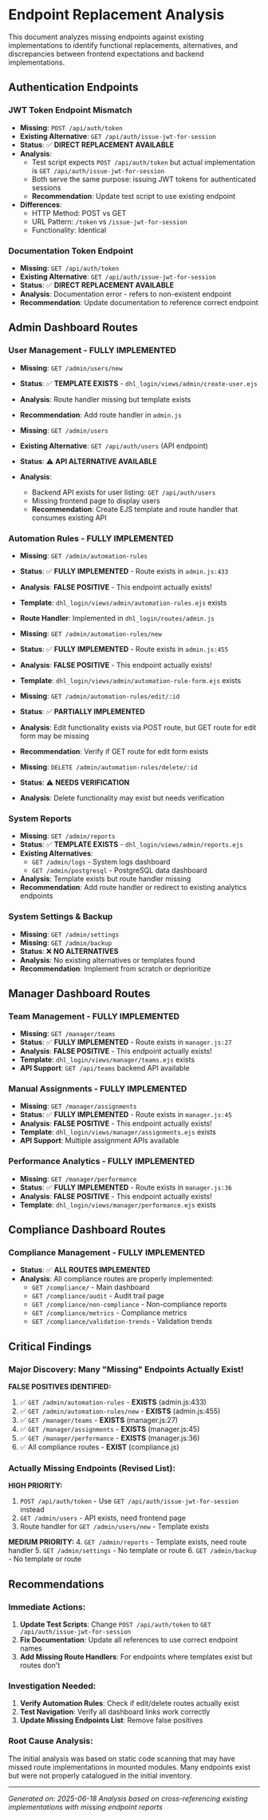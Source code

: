 # Endpoint Replacement Analysis

This document analyzes missing endpoints against existing implementations to identify functional replacements, alternatives, and discrepancies between frontend expectations and backend implementations.

## **Authentication Endpoints**

### **JWT Token Endpoint Mismatch**
- **Missing**: `POST /api/auth/token`
- **Existing Alternative**: `GET /api/auth/issue-jwt-for-session`
- **Status**: ✅ **DIRECT REPLACEMENT AVAILABLE**
- **Analysis**: 
  - Test script expects `POST /api/auth/token` but actual implementation is `GET /api/auth/issue-jwt-for-session`
  - Both serve the same purpose: issuing JWT tokens for authenticated sessions
  - **Recommendation**: Update test script to use existing endpoint
- **Differences**:
  - HTTP Method: POST vs GET
  - URL Pattern: `/token` vs `/issue-jwt-for-session`
  - Functionality: Identical

### **Documentation Token Endpoint**
- **Missing**: `GET /api/auth/token`
- **Existing Alternative**: `GET /api/auth/issue-jwt-for-session`
- **Status**: ✅ **DIRECT REPLACEMENT AVAILABLE**
- **Analysis**: Documentation error - refers to non-existent endpoint
- **Recommendation**: Update documentation to reference correct endpoint

## **Admin Dashboard Routes**

### **User Management - FULLY IMPLEMENTED**
- **Missing**: `GET /admin/users/new`
- **Status**: ✅ **TEMPLATE EXISTS** - `dhl_login/views/admin/create-user.ejs`
- **Analysis**: Route handler missing but template exists
- **Recommendation**: Add route handler in `admin.js`

- **Missing**: `GET /admin/users`
- **Existing Alternative**: `GET /api/auth/users` (API endpoint)
- **Status**: ⚠️ **API ALTERNATIVE AVAILABLE**
- **Analysis**: 
  - Backend API exists for user listing: `GET /api/auth/users`
  - Missing frontend page to display users
  - **Recommendation**: Create EJS template and route handler that consumes existing API

### **Automation Rules - FULLY IMPLEMENTED**
- **Missing**: `GET /admin/automation-rules`
- **Status**: ✅ **FULLY IMPLEMENTED** - Route exists in `admin.js:433`
- **Analysis**: **FALSE POSITIVE** - This endpoint actually exists!
- **Template**: `dhl_login/views/admin/automation-rules.ejs` exists
- **Route Handler**: Implemented in `dhl_login/routes/admin.js`

- **Missing**: `GET /admin/automation-rules/new`
- **Status**: ✅ **FULLY IMPLEMENTED** - Route exists in `admin.js:455`
- **Analysis**: **FALSE POSITIVE** - This endpoint actually exists!
- **Template**: `dhl_login/views/admin/automation-rule-form.ejs` exists

- **Missing**: `GET /admin/automation-rules/edit/:id`
- **Status**: ✅ **PARTIALLY IMPLEMENTED**
- **Analysis**: Edit functionality exists via POST route, but GET route for edit form may be missing
- **Recommendation**: Verify if GET route for edit form exists

- **Missing**: `DELETE /admin/automation-rules/delete/:id`
- **Status**: ⚠️ **NEEDS VERIFICATION**
- **Analysis**: Delete functionality may exist but needs verification

### **System Reports**
- **Missing**: `GET /admin/reports`
- **Status**: ✅ **TEMPLATE EXISTS** - `dhl_login/views/admin/reports.ejs`
- **Existing Alternatives**: 
  - `GET /admin/logs` - System logs dashboard
  - `GET /admin/postgresql` - PostgreSQL data dashboard
- **Analysis**: Template exists but route handler missing
- **Recommendation**: Add route handler or redirect to existing analytics endpoints

### **System Settings & Backup**
- **Missing**: `GET /admin/settings`
- **Missing**: `GET /admin/backup`
- **Status**: ❌ **NO ALTERNATIVES**
- **Analysis**: No existing alternatives or templates found
- **Recommendation**: Implement from scratch or deprioritize

## **Manager Dashboard Routes**

### **Team Management - FULLY IMPLEMENTED**
- **Missing**: `GET /manager/teams`
- **Status**: ✅ **FULLY IMPLEMENTED** - Route exists in `manager.js:27`
- **Analysis**: **FALSE POSITIVE** - This endpoint actually exists!
- **Template**: `dhl_login/views/manager/teams.ejs` exists
- **API Support**: `GET /api/teams` backend API available

### **Manual Assignments - FULLY IMPLEMENTED**
- **Missing**: `GET /manager/assignments`
- **Status**: ✅ **FULLY IMPLEMENTED** - Route exists in `manager.js:45`
- **Analysis**: **FALSE POSITIVE** - This endpoint actually exists!
- **Template**: `dhl_login/views/manager/assignments.ejs` exists
- **API Support**: Multiple assignment APIs available

### **Performance Analytics - FULLY IMPLEMENTED**
- **Missing**: `GET /manager/performance`
- **Status**: ✅ **FULLY IMPLEMENTED** - Route exists in `manager.js:36`
- **Analysis**: **FALSE POSITIVE** - This endpoint actually exists!
- **Template**: `dhl_login/views/manager/performance.ejs` exists

## **Compliance Dashboard Routes**

### **Compliance Management - FULLY IMPLEMENTED**
- **Status**: ✅ **ALL ROUTES IMPLEMENTED**
- **Analysis**: All compliance routes are properly implemented:
  - `GET /compliance/` - Main dashboard
  - `GET /compliance/audit` - Audit trail page
  - `GET /compliance/non-compliance` - Non-compliance reports
  - `GET /compliance/metrics` - Compliance metrics
  - `GET /compliance/validation-trends` - Validation trends

## **Critical Findings**

### **Major Discovery: Many "Missing" Endpoints Actually Exist!**

**FALSE POSITIVES IDENTIFIED:**
1. ✅ `GET /admin/automation-rules` - **EXISTS** (admin.js:433)
2. ✅ `GET /admin/automation-rules/new` - **EXISTS** (admin.js:455)
3. ✅ `GET /manager/teams` - **EXISTS** (manager.js:27)
4. ✅ `GET /manager/assignments` - **EXISTS** (manager.js:45)
5. ✅ `GET /manager/performance` - **EXISTS** (manager.js:36)
6. ✅ All compliance routes - **EXIST** (compliance.js)

### **Actually Missing Endpoints (Revised List):**

**HIGH PRIORITY:**
1. `POST /api/auth/token` - Use `GET /api/auth/issue-jwt-for-session` instead
2. `GET /admin/users` - API exists, need frontend page
3. Route handler for `GET /admin/users/new` - Template exists

**MEDIUM PRIORITY:**
4. `GET /admin/reports` - Template exists, need route handler
5. `GET /admin/settings` - No template or route
6. `GET /admin/backup` - No template or route

## **Recommendations**

### **Immediate Actions:**
1. **Update Test Scripts**: Change `POST /api/auth/token` to `GET /api/auth/issue-jwt-for-session`
2. **Fix Documentation**: Update all references to use correct endpoint names
3. **Add Missing Route Handlers**: For endpoints where templates exist but routes don't

### **Investigation Needed:**
1. **Verify Automation Rules**: Check if edit/delete routes actually exist
2. **Test Navigation**: Verify all dashboard links work correctly
3. **Update Missing Endpoints List**: Remove false positives

### **Root Cause Analysis:**
The initial analysis was based on static code scanning that may have missed route implementations in mounted modules. Many endpoints exist but were not properly catalogued in the initial inventory.

---

*Generated on: 2025-06-18*
*Analysis based on cross-referencing existing implementations with missing endpoint reports*
